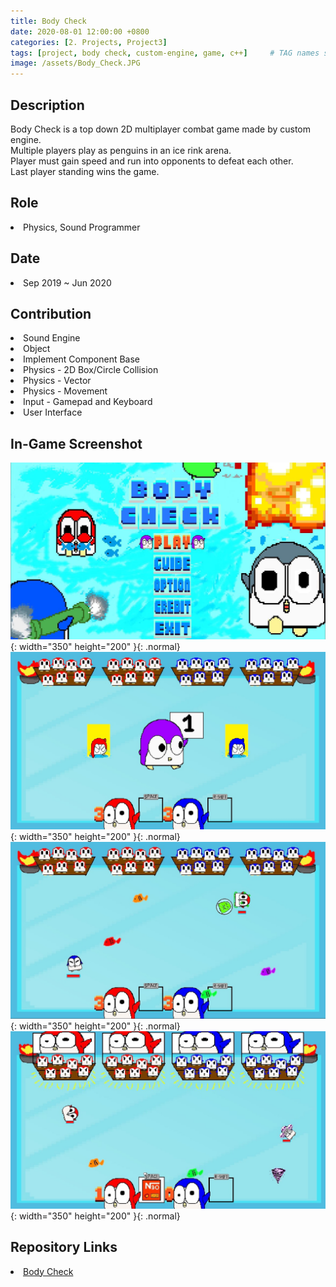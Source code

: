 ```yaml
---
title: Body Check
date: 2020-08-01 12:00:00 +0800
categories: [2. Projects, Project3]
tags: [project, body check, custom-engine, game, c++]     # TAG names should always be lowercase
image: /assets/Body_Check.JPG
---
```


<p>
    <h2> <strong>Description</strong> </h2>
    <p1> 
        Body Check is a top down 2D multiplayer combat game made by custom engine. <br />
        Multiple players play as penguins in an ice rink arena. <br />
        Player must gain speed and run into opponents to defeat each other. <br />
        Last player standing wins the game.<br />
    </p1>
</p>

<p>
    <h2> <strong>Role</strong> </h2>
    <p1>
        <li> Physics, Sound Programmer </li>
    </p1>
</p>

<p>
    <h2> <strong>Date</strong> </h2>
    <p1>
        <li> Sep 2019 ~ Jun 2020 </li>
    </p1>
</p>

<p>
    <h2> <strong>Contribution</strong> </h2>
    <p1>
        <li> Sound Engine </li>
        <li> Object </li>
        <li> Implement Component Base </li>
        <li> Physics - 2D Box/Circle Collision </li>
        <li> Physics - Vector </li>
        <li> Physics - Movement </li>
        <li> Input - Gamepad and Keyboard </li>
        <li> User Interface </li>
    </p1>
</p>

<p>
    <h2> <strong>In-Game Screenshot</strong> </h2>
</p>

![img-description](/assets/Body_Check_Screenshot1.JPG){: width="350" height="200" }{: .normal}
![img-description](/assets/Body_Check_Screenshot2.jpg){: width="350" height="200" }{: .normal}
![img-description](/assets/Body_Check_Screenshot3.jpg){: width="350" height="200" }{: .normal}
![img-description](/assets/Body_Check_Screenshot4.jpg){: width="350" height="200" }{: .normal}

<p>
    <h2> <strong>Repository Links</strong> </h2>
    <li> <a href = "https://github.com/ChulJJA/Body-Check"> Body Check </a> </li>
</p>
